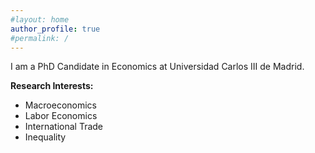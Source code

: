 ```yaml
---
#layout: home
author_profile: true
#permalink: /
---
```


I am a PhD Candidate in Economics at Universidad Carlos III de Madrid.

**Research Interests:**
 * Macroeconomics
 * Labor Economics
 * International Trade
 * Inequality
